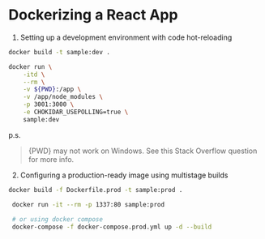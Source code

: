 # Dockerizing a React App

1. Setting up a development environment with code hot-reloading

```bash
docker build -t sample:dev .
```

```bash
docker run \
    -itd \
    --rm \
    -v ${PWD}:/app \
    -v /app/node_modules \
    -p 3001:3000 \
    -e CHOKIDAR_USEPOLLING=true \
    sample:dev
```

p.s. 
> {PWD} may not work on Windows. See this Stack Overflow question for more info.

2. Configuring a production-ready image using multistage builds


```bash
docker build -f Dockerfile.prod -t sample:prod .
```
```bash
 docker run -it --rm -p 1337:80 sample:prod
 
 # or using docker compose
 docker-compose -f docker-compose.prod.yml up -d --build
```